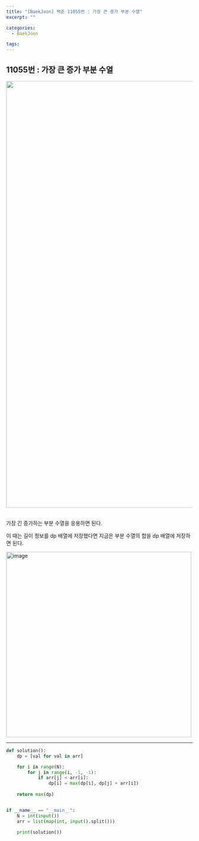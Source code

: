 ```yaml
---
title: "[BaekJoon] 백준 11055번 : 가장 큰 증가 부분 수열"
excerpt: ""

categories:
  - BaekJoon

tags:
---
```


## 11055번 : 가장 큰 증가 부분 수열

<center><img width="1150" alt="" src="https://user-images.githubusercontent.com/54533309/111437509-8728f180-8746-11eb-9553-ab779d50de11.png">
</center>


<br>

가장 긴 증가하는 부분 수열을 응용하면 된다.

이 때는 길이 정보를 dp 배열에 저장했다면 지금은 부분 수열의 합을 dp 배열에 저장하면 된다.

<img src="https://user-images.githubusercontent.com/54533309/111437916-f999d180-8746-11eb-83b4-447693fa60d3.png" alt="image" width=500 />

---

```python
def solution():
    dp = [val for val in arr]

    for i in range(N):
        for j in range(i, -1, -1):
            if arr[j] < arr[i]:
                dp[i] = max(dp[i], dp[j] + arr[i])
                
    return max(dp)


if __name__ == "__main__":
    N = int(input())
    arr = list(map(int, input().split()))

    print(solution())
```

<br>

